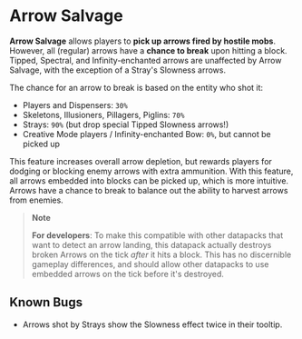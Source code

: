 # Arrow Salvage

**Arrow Salvage** allows players to **pick up arrows fired by hostile mobs**. However, all (regular) arrows have a **chance to break** upon hitting a block. Tipped, Spectral, and Infinity-enchanted arrows are unaffected by Arrow Salvage, with the exception of a Stray's Slowness arrows.

The chance for an arrow to break is based on the entity who shot it:

* Players and Dispensers: `30%`
* Skeletons, Illusioners, Pillagers, Piglins: `70%`
* Strays: `90%` (but drop special Tipped Slowness arrows!)
* Creative Mode players / Infinity-enchanted Bow: `0%`, but cannot be picked up

This feature increases overall arrow depletion, but rewards players for dodging or blocking enemy arrows with extra ammunition. With this feature, all arrows embedded into blocks can be picked up, which is more intuitive. Arrows have a chance to break to balance out the ability to harvest arrows from enemies.

> **Note**
>
> **For developers**: To make this compatible with other datapacks that want to detect an arrow landing, this datapack actually destroys broken Arrows on the tick *after* it hits a block. This has no discernible gameplay differences, and should allow other datapacks to use embedded arrows on the tick before it's destroyed.

## Known Bugs

* Arrows shot by Strays show the Slowness effect twice in their tooltip.
